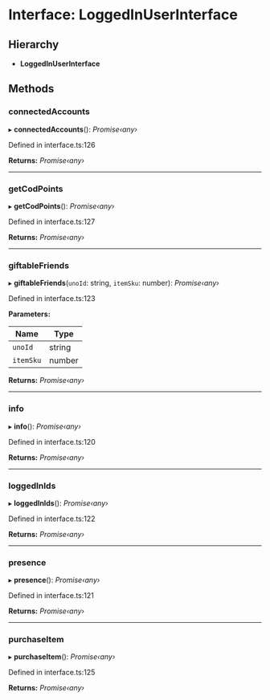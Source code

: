 # Interface: LoggedInUserInterface

## Hierarchy

* **LoggedInUserInterface**

## Methods

###  connectedAccounts

▸ **connectedAccounts**(): *Promise‹any›*

Defined in interface.ts:126

**Returns:** *Promise‹any›*

___

###  getCodPoints

▸ **getCodPoints**(): *Promise‹any›*

Defined in interface.ts:127

**Returns:** *Promise‹any›*

___

###  giftableFriends

▸ **giftableFriends**(`unoId`: string, `itemSku`: number): *Promise‹any›*

Defined in interface.ts:123

**Parameters:**

Name | Type |
------ | ------ |
`unoId` | string |
`itemSku` | number |

**Returns:** *Promise‹any›*

___

###  info

▸ **info**(): *Promise‹any›*

Defined in interface.ts:120

**Returns:** *Promise‹any›*

___

###  loggedInIds

▸ **loggedInIds**(): *Promise‹any›*

Defined in interface.ts:122

**Returns:** *Promise‹any›*

___

###  presence

▸ **presence**(): *Promise‹any›*

Defined in interface.ts:121

**Returns:** *Promise‹any›*

___

###  purchaseItem

▸ **purchaseItem**(): *Promise‹any›*

Defined in interface.ts:125

**Returns:** *Promise‹any›*

